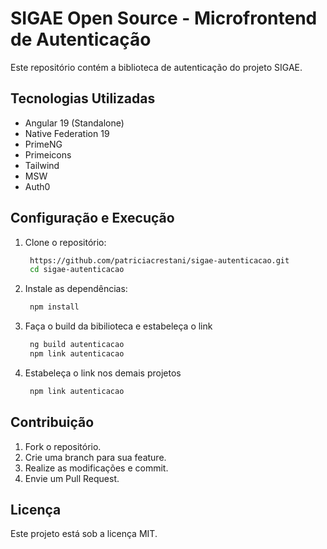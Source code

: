 # SIGAE Open Source - Microfrontend de Autenticação
Este repositório contém a biblioteca de autenticação do projeto SIGAE.

## Tecnologias Utilizadas
- Angular 19 (Standalone)
- Native Federation 19 
- PrimeNG
- Primeicons
- Tailwind
- MSW
- Auth0

## Configuração e Execução

1. Clone o repositório:

   ```sh
    https://github.com/patriciacrestani/sigae-autenticacao.git
    cd sigae-autenticacao
   ```

2. Instale as dependências:

   ```sh
    npm install
   ```

3. Faça o build da bibilioteca e estabeleça o link

   ```sh
    ng build autenticacao
    npm link autenticacao
   ```

4. Estabeleça o link nos demais projetos

   ```sh
    npm link autenticacao
   ```

## Contribuição
1. Fork o repositório.
2. Crie uma branch para sua feature.
3. Realize as modificações e commit.
4. Envie um Pull Request.

## Licença
Este projeto está sob a licença MIT.